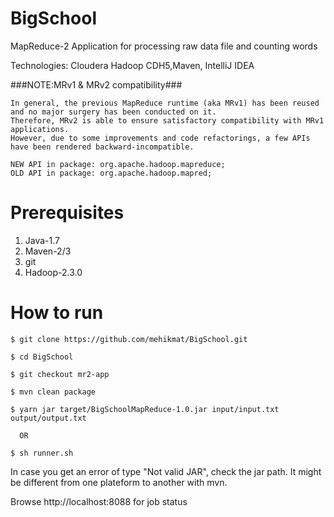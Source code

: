 BigSchool
=========

MapReduce-2 Application for processing raw data file and counting words

Technologies: Cloudera Hadoop CDH5,Maven, IntelliJ IDEA

###NOTE:MRv1 & MRv2 compatibility###
```
In general, the previous MapReduce runtime (aka MRv1) has been reused and no major surgery has been conducted on it.
Therefore, MRv2 is able to ensure satisfactory compatibility with MRv1 applications.
However, due to some improvements and code refactorings, a few APIs have been rendered backward-incompatible.

NEW API in package: org.apache.hadoop.mapreduce;
OLD API in package: org.apache.hadoop.mapred;
```

Prerequisites
===============
1. Java-1.7
2. Maven-2/3
3. git
4. Hadoop-2.3.0

How to run
===============
    $ git clone https://github.com/mehikmat/BigSchool.git

    $ cd BigSchool

    $ git checkout mr2-app

    $ mvn clean package

    $ yarn jar target/BigSchoolMapReduce-1.0.jar input/input.txt output/output.txt

      OR

    $ sh runner.sh

  In case you get an error of type "Not valid JAR", check the jar path. It might be different from one plateform to another with mvn.


Browse http://localhost:8088 for job status


